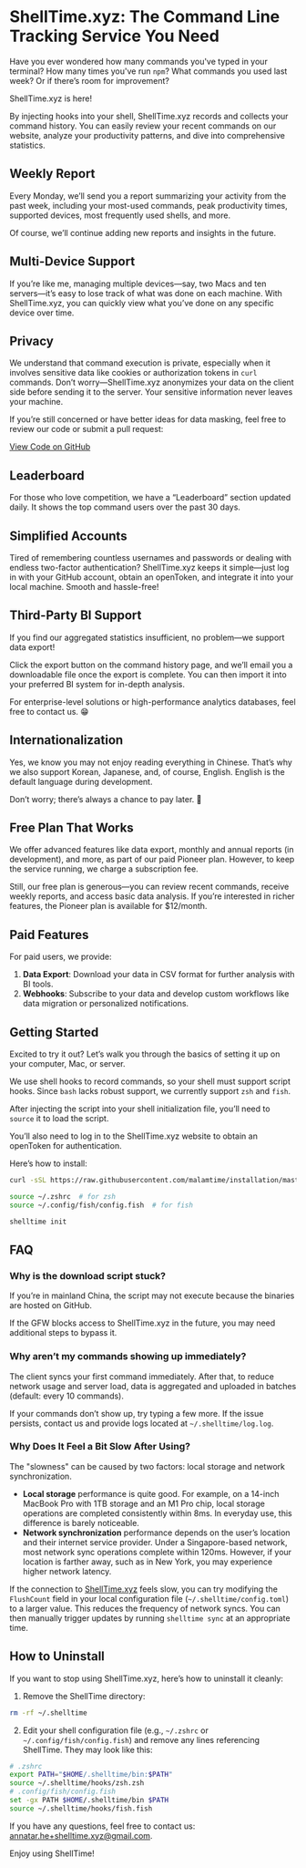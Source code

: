 # ShellTime.xyz: The Command Line Tracking Service You Need

Have you ever wondered how many commands you've typed in your terminal? How many times you've run `npm`? What commands you used last week? Or if there’s room for improvement?

ShellTime.xyz is here!

By injecting hooks into your shell, ShellTime.xyz records and collects your command history. You can easily review your recent commands on our website, analyze your productivity patterns, and dive into comprehensive statistics.

## Weekly Report

Every Monday, we’ll send you a report summarizing your activity from the past week, including your most-used commands, peak productivity times, supported devices, most frequently used shells, and more.

Of course, we’ll continue adding new reports and insights in the future.

## Multi-Device Support

If you’re like me, managing multiple devices—say, two Macs and ten servers—it’s easy to lose track of what was done on each machine. With ShellTime.xyz, you can quickly view what you’ve done on any specific device over time.

## Privacy

We understand that command execution is private, especially when it involves sensitive data like cookies or authorization tokens in `curl` commands. Don’t worry—ShellTime.xyz anonymizes your data on the client side before sending it to the server. Your sensitive information never leaves your machine.

If you’re still concerned or have better ideas for data masking, feel free to review our code or submit a pull request:

[View Code on GitHub](https://github.com/malamtime/cli/blob/188619d610a1d29939f42d88700ef9a170f159a3/model/string.go#L9)

## Leaderboard

For those who love competition, we have a “Leaderboard” section updated daily. It shows the top command users over the past 30 days.

## Simplified Accounts

Tired of remembering countless usernames and passwords or dealing with endless two-factor authentication? ShellTime.xyz keeps it simple—just log in with your GitHub account, obtain an openToken, and integrate it into your local machine. Smooth and hassle-free!

## Third-Party BI Support

If you find our aggregated statistics insufficient, no problem—we support data export!

Click the export button on the command history page, and we’ll email you a downloadable file once the export is complete. You can then import it into your preferred BI system for in-depth analysis.

For enterprise-level solutions or high-performance analytics databases, feel free to contact us. 😁

## Internationalization

Yes, we know you may not enjoy reading everything in Chinese. That’s why we also support Korean, Japanese, and, of course, English. English is the default language during development.

Don’t worry; there’s always a chance to pay later. 🐶

## Free Plan That Works

We offer advanced features like data export, monthly and annual reports (in development), and more, as part of our paid Pioneer plan. However, to keep the service running, we charge a subscription fee.

Still, our free plan is generous—you can review recent commands, receive weekly reports, and access basic data analysis. If you’re interested in richer features, the Pioneer plan is available for $12/month.

## Paid Features

For paid users, we provide:

1. **Data Export**: Download your data in CSV format for further analysis with BI tools.
2. **Webhooks**: Subscribe to your data and develop custom workflows like data migration or personalized notifications.

## Getting Started

Excited to try it out? Let’s walk you through the basics of setting it up on your computer, Mac, or server.

We use shell hooks to record commands, so your shell must support script hooks. Since `bash` lacks robust support, we currently support `zsh` and `fish`.

After injecting the script into your shell initialization file, you’ll need to `source` it to load the script.

You’ll also need to log in to the ShellTime.xyz website to obtain an openToken for authentication.

Here’s how to install:

```bash
curl -sSL https://raw.githubusercontent.com/malamtime/installation/master/install.bash | bash

source ~/.zshrc  # for zsh
source ~/.config/fish/config.fish  # for fish

shelltime init
```

## FAQ

### Why is the download script stuck?

If you’re in mainland China, the script may not execute because the binaries are hosted on GitHub.

If the GFW blocks access to ShellTime.xyz in the future, you may need additional steps to bypass it.

### Why aren’t my commands showing up immediately?

The client syncs your first command immediately. After that, to reduce network usage and server load, data is aggregated and uploaded in batches (default: every 10 commands).

If your commands don’t show up, try typing a few more. If the issue persists, contact us and provide logs located at `~/.shelltime/log.log`.

### Why Does It Feel a Bit Slow After Using?

The "slowness" can be caused by two factors: local storage and network synchronization.

- **Local storage** performance is quite good. For example, on a 14-inch MacBook Pro with 1TB storage and an M1 Pro chip, local storage operations are completed consistently within 8ms. In everyday use, this difference is barely noticeable.
- **Network synchronization** performance depends on the user’s location and their internet service provider. Under a Singapore-based network, most network sync operations complete within 120ms. However, if your location is farther away, such as in New York, you may experience higher network latency.

If the connection to [ShellTime.xyz](http://shelltime.xyz/) feels slow, you can try modifying the `FlushCount` field in your local configuration file (`~/.shelltime/config.toml`) to a larger value. This reduces the frequency of network syncs. You can then manually trigger updates by running `shelltime sync` at an appropriate time.

## How to Uninstall

If you want to stop using ShellTime.xyz, here’s how to uninstall it cleanly:

1. Remove the ShellTime directory:

```bash
rm -rf ~/.shelltime
```

2. Edit your shell configuration file (e.g., `~/.zshrc` or `~/.config/fish/config.fish`) and remove any lines referencing ShellTime. They may look like this:

```bash
# .zshrc
export PATH="$HOME/.shelltime/bin:$PATH"
source ~/.shelltime/hooks/zsh.zsh
# .config/fish/config.fish
set -gx PATH $HOME/.shelltime/bin $PATH
source ~/.shelltime/hooks/fish.fish
```


If you have any questions, feel free to contact us: [annatar.he+shelltime.xyz@gmail.com](mailto:annatar.he+shelltime.xyz@gmail.com).

Enjoy using ShellTime!
